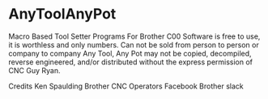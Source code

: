 # AnyToolAnyPot
Macro Based Tool Setter Programs For Brother C00
Software is free to use, it is worthless and only numbers. 
Can not be sold from person to person or company to company 
Any Tool, Any Pot may not be copied, decompiled, reverse engineered, and/or distributed without the express permission of CNC Guy Ryan.

Credits
Ken Spaulding
Brother CNC Operators Facebook 
Brother slack 


